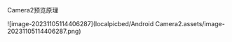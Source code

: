 Camera2预览原理

![image-20231105114406287](localpicbed/Android Camera2.assets/image-20231105114406287.png)